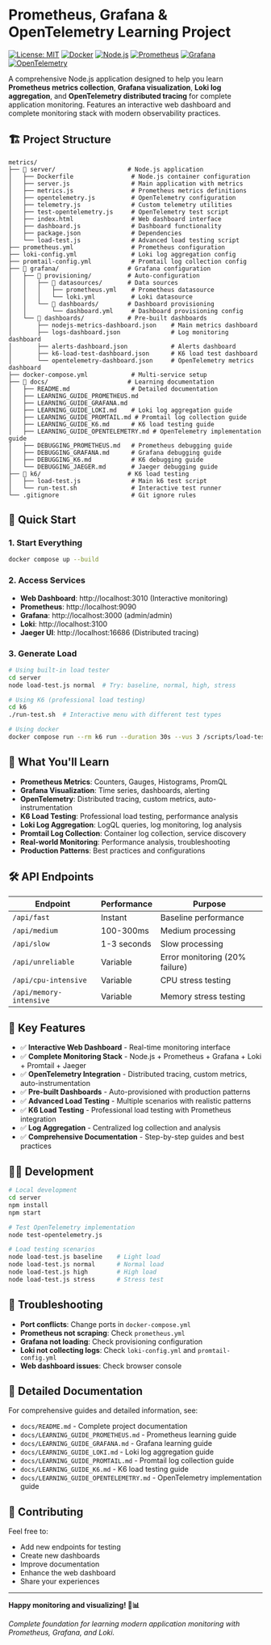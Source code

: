 # Prometheus, Grafana & OpenTelemetry Learning Project

[![License: MIT](https://img.shields.io/badge/License-MIT-yellow.svg)](https://opensource.org/licenses/MIT)
[![Docker](https://img.shields.io/badge/Docker-Required-blue.svg)](https://www.docker.com/)
[![Node.js](https://img.shields.io/badge/Node.js-18+-green.svg)](https://nodejs.org/)
[![Prometheus](https://img.shields.io/badge/Prometheus-Monitoring-orange.svg)](https://prometheus.io/)
[![Grafana](https://img.shields.io/badge/Grafana-Visualization-red.svg)](https://grafana.com/)
[![OpenTelemetry](https://img.shields.io/badge/OpenTelemetry-Observability-purple.svg)](https://opentelemetry.io/)

A comprehensive Node.js application designed to help you learn **Prometheus metrics collection**, **Grafana visualization**, **Loki log aggregation**, and **OpenTelemetry distributed tracing** for complete application monitoring. Features an interactive web dashboard and complete monitoring stack with modern observability practices.

## 🏗️ Project Structure

```
metrics/
├── 📁 server/                    # Node.js application
│   ├── Dockerfile                # Node.js container configuration
│   ├── server.js                 # Main application with metrics
│   ├── metrics.js                # Prometheus metrics definitions
│   ├── opentelemetry.js          # OpenTelemetry configuration
│   ├── telemetry.js              # Custom telemetry utilities
│   ├── test-opentelemetry.js     # OpenTelemetry test script
│   ├── index.html                # Web dashboard interface
│   ├── dashboard.js              # Dashboard functionality
│   ├── package.json              # Dependencies
│   └── load-test.js              # Advanced load testing script
├── prometheus.yml                # Prometheus configuration
├── loki-config.yml               # Loki log aggregation config
├── promtail-config.yml           # Promtail log collection config
├── 📁 grafana/                   # Grafana configuration
│   ├── 📁 provisioning/          # Auto-configuration
│   │   ├── 📁 datasources/       # Data sources
│   │   │   ├── prometheus.yml    # Prometheus datasource
│   │   │   └── loki.yml          # Loki datasource
│   │   └── 📁 dashboards/        # Dashboard provisioning
│   │       └── dashboard.yml     # Dashboard provisioning config
│   └── 📁 dashboards/            # Pre-built dashboards
│       ├── nodejs-metrics-dashboard.json    # Main metrics dashboard
│       ├── logs-dashboard.json              # Log monitoring dashboard
│       ├── alerts-dashboard.json            # Alerts dashboard
│       ├── k6-load-test-dashboard.json      # K6 load test dashboard
│       └── opentelemetry-dashboard.json     # OpenTelemetry metrics dashboard
├── docker-compose.yml            # Multi-service setup
├── 📁 docs/                      # Learning documentation
│   ├── README.md                 # Detailed documentation
│   ├── LEARNING_GUIDE_PROMETHEUS.md
│   ├── LEARNING_GUIDE_GRAFANA.md
│   ├── LEARNING_GUIDE_LOKI.md    # Loki log aggregation guide
│   ├── LEARNING_GUIDE_PROMTAIL.md # Promtail log collection guide
│   ├── LEARNING_GUIDE_K6.md      # K6 load testing guide
│   ├── LEARNING_GUIDE_OPENTELEMETRY.md # OpenTelemetry implementation guide
│   ├── DEBUGGING_PROMETHEUS.md   # Prometheus debugging guide
│   ├── DEBUGGING_GRAFANA.md      # Grafana debugging guide
│   ├── DEBUGGING_K6.md           # K6 debugging guide
│   └── DEBUGGING_JAEGER.md       # Jaeger debugging guide
├── 📁 k6/                        # K6 load testing
│   ├── load-test.js              # Main k6 test script
│   └── run-test.sh               # Interactive test runner
└── .gitignore                    # Git ignore rules
```

## 🚀 Quick Start

### 1. Start Everything

```bash
docker compose up --build
```

### 2. Access Services

- **Web Dashboard**: http://localhost:3010 (Interactive monitoring)
- **Prometheus**: http://localhost:9090
- **Grafana**: http://localhost:3000 (admin/admin)
- **Loki**: http://localhost:3100
- **Jaeger UI**: http://localhost:16686 (Distributed tracing)

### 3. Generate Load

```bash
# Using built-in load tester
cd server
node load-test.js normal  # Try: baseline, normal, high, stress

# Using K6 (professional load testing)
cd k6
./run-test.sh  # Interactive menu with different test types

# Using docker
docker compose run --rm k6 run --duration 30s --vus 3 /scripts/load-test.js
```

## 🎯 What You'll Learn

- **Prometheus Metrics**: Counters, Gauges, Histograms, PromQL
- **Grafana Visualization**: Time series, dashboards, alerting
- **OpenTelemetry**: Distributed tracing, custom metrics, auto-instrumentation
- **K6 Load Testing**: Professional load testing, performance analysis
- **Loki Log Aggregation**: LogQL queries, log monitoring, log analysis
- **Promtail Log Collection**: Container log collection, service discovery
- **Real-world Monitoring**: Performance analysis, troubleshooting
- **Production Patterns**: Best practices and configurations

## 🛠️ API Endpoints

| Endpoint                | Performance | Purpose                        |
| ----------------------- | ----------- | ------------------------------ |
| `/api/fast`             | Instant     | Baseline performance           |
| `/api/medium`           | 100-300ms   | Medium processing              |
| `/api/slow`             | 1-3 seconds | Slow processing                |
| `/api/unreliable`       | Variable    | Error monitoring (20% failure) |
| `/api/cpu-intensive`    | Variable    | CPU stress testing             |
| `/api/memory-intensive` | Variable    | Memory stress testing          |

## 🎨 Key Features

- ✅ **Interactive Web Dashboard** - Real-time monitoring interface
- ✅ **Complete Monitoring Stack** - Node.js + Prometheus + Grafana + Loki + Promtail + Jaeger
- ✅ **OpenTelemetry Integration** - Distributed tracing, custom metrics, auto-instrumentation
- ✅ **Pre-built Dashboards** - Auto-provisioned with production patterns
- ✅ **Advanced Load Testing** - Multiple scenarios with realistic patterns
- ✅ **K6 Load Testing** - Professional load testing with Prometheus integration
- ✅ **Log Aggregation** - Centralized log collection and analysis
- ✅ **Comprehensive Documentation** - Step-by-step guides and best practices

## 🏃‍♂️ Development

```bash
# Local development
cd server
npm install
npm start

# Test OpenTelemetry implementation
node test-opentelemetry.js

# Load testing scenarios
node load-test.js baseline    # Light load
node load-test.js normal      # Normal load
node load-test.js high        # High load
node load-test.js stress      # Stress test
```

## 🐛 Troubleshooting

- **Port conflicts**: Change ports in `docker-compose.yml`
- **Prometheus not scraping**: Check `prometheus.yml`
- **Grafana not loading**: Check provisioning configuration
- **Loki not collecting logs**: Check `loki-config.yml` and `promtail-config.yml`
- **Web dashboard issues**: Check browser console

## 📖 Detailed Documentation

For comprehensive guides and detailed information, see:

- `docs/README.md` - Complete project documentation
- `docs/LEARNING_GUIDE_PROMETHEUS.md` - Prometheus learning guide
- `docs/LEARNING_GUIDE_GRAFANA.md` - Grafana learning guide
- `docs/LEARNING_GUIDE_LOKI.md` - Loki log aggregation guide
- `docs/LEARNING_GUIDE_PROMTAIL.md` - Promtail log collection guide
- `docs/LEARNING_GUIDE_K6.md` - K6 load testing guide
- `docs/LEARNING_GUIDE_OPENTELEMETRY.md` - OpenTelemetry implementation guide

## 🤝 Contributing

Feel free to:

- Add new endpoints for testing
- Create new dashboards
- Improve documentation
- Enhance the web dashboard
- Share your experiences

---

**Happy monitoring and visualizing! 🎉📊**

_Complete foundation for learning modern application monitoring with Prometheus, Grafana, and Loki._
